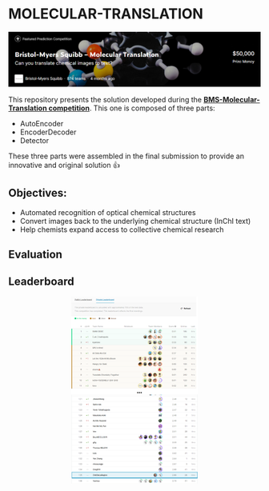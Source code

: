 # MOLECULAR-TRANSLATION

<p align="center">
  <img src="./img/bristol.png">
</p>

This repository presents the solution developed during the **[BMS-Molecular-Translation competition](https://www.kaggle.com/c/bms-molecular-translation)**.
This one is composed of three parts:
* AutoEncoder
* EncoderDecoder
* Detector

These three parts were assembled in the final submission to provide an innovative and original solution 👍

## Objectives:
* Automated recognition of optical chemical structures 
* Convert images back to the underlying chemical structure (InChI text) 
* Help chemists expand access to collective chemical research

## Evaluation


## Leaderboard
<p align="center">
  <img src="./img/Score.png" width=50% height=50%>
</p>
